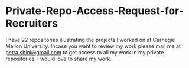 # Private-Repo-Access-Request-for-Recruiters
I have 22 repositories illustrating the projects I worked on at Carnegie Mellon University. Incase you want to review my work please mail me at petra.shini@gmail.com to get access to all my work in my private repositories. I would love to share my work.
